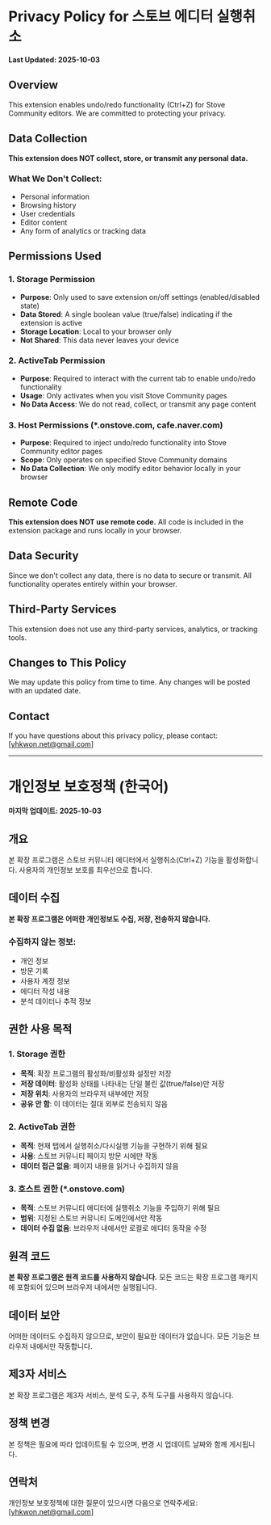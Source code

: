 # Privacy Policy for 스토브 에디터 실행취소

**Last Updated: 2025-10-03**

## Overview
This extension enables undo/redo functionality (Ctrl+Z) for Stove Community editors. We are committed to protecting your privacy.

## Data Collection
**This extension does NOT collect, store, or transmit any personal data.**

### What We Don't Collect:
- Personal information
- Browsing history
- User credentials
- Editor content
- Any form of analytics or tracking data

## Permissions Used

### 1. Storage Permission
- **Purpose**: Only used to save extension on/off settings (enabled/disabled state)
- **Data Stored**: A single boolean value (true/false) indicating if the extension is active
- **Storage Location**: Local to your browser only
- **Not Shared**: This data never leaves your device

### 2. ActiveTab Permission
- **Purpose**: Required to interact with the current tab to enable undo/redo functionality
- **Usage**: Only activates when you visit Stove Community pages
- **No Data Access**: We do not read, collect, or transmit any page content

### 3. Host Permissions (*.onstove.com, cafe.naver.com)
- **Purpose**: Required to inject undo/redo functionality into Stove Community editor pages
- **Scope**: Only operates on specified Stove Community domains
- **No Data Collection**: We only modify editor behavior locally in your browser

## Remote Code
**This extension does NOT use remote code.**
All code is included in the extension package and runs locally in your browser.

## Data Security
Since we don't collect any data, there is no data to secure or transmit. All functionality operates entirely within your browser.

## Third-Party Services
This extension does not use any third-party services, analytics, or tracking tools.

## Changes to This Policy
We may update this policy from time to time. Any changes will be posted with an updated date.

## Contact
If you have questions about this privacy policy, please contact: [yhkwon.net@gmail.com]

---

# 개인정보 보호정책 (한국어)

**마지막 업데이트: 2025-10-03**

## 개요
본 확장 프로그램은 스토브 커뮤니티 에디터에서 실행취소(Ctrl+Z) 기능을 활성화합니다. 사용자의 개인정보 보호를 최우선으로 합니다.

## 데이터 수집
**본 확장 프로그램은 어떠한 개인정보도 수집, 저장, 전송하지 않습니다.**

### 수집하지 않는 정보:
- 개인 정보
- 방문 기록
- 사용자 계정 정보
- 에디터 작성 내용
- 분석 데이터나 추적 정보

## 권한 사용 목적

### 1. Storage 권한
- **목적**: 확장 프로그램의 활성화/비활성화 설정만 저장
- **저장 데이터**: 활성화 상태를 나타내는 단일 불린 값(true/false)만 저장
- **저장 위치**: 사용자의 브라우저 내부에만 저장
- **공유 안 함**: 이 데이터는 절대 외부로 전송되지 않음

### 2. ActiveTab 권한
- **목적**: 현재 탭에서 실행취소/다시실행 기능을 구현하기 위해 필요
- **사용**: 스토브 커뮤니티 페이지 방문 시에만 작동
- **데이터 접근 없음**: 페이지 내용을 읽거나 수집하지 않음

### 3. 호스트 권한 (*.onstove.com)
- **목적**: 스토브 커뮤니티 에디터에 실행취소 기능을 주입하기 위해 필요
- **범위**: 지정된 스토브 커뮤니티 도메인에서만 작동
- **데이터 수집 없음**: 브라우저 내에서만 로컬로 에디터 동작을 수정

## 원격 코드
**본 확장 프로그램은 원격 코드를 사용하지 않습니다.**
모든 코드는 확장 프로그램 패키지에 포함되어 있으며 브라우저 내에서만 실행됩니다.

## 데이터 보안
어떠한 데이터도 수집하지 않으므로, 보안이 필요한 데이터가 없습니다. 모든 기능은 브라우저 내에서만 작동합니다.

## 제3자 서비스
본 확장 프로그램은 제3자 서비스, 분석 도구, 추적 도구를 사용하지 않습니다.

## 정책 변경
본 정책은 필요에 따라 업데이트될 수 있으며, 변경 시 업데이트 날짜와 함께 게시됩니다.

## 연락처
개인정보 보호정책에 대한 질문이 있으시면 다음으로 연락주세요: [yhkwon.net@gmail.com]